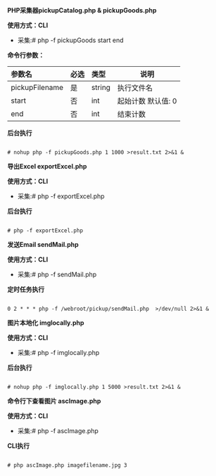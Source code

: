 **PHP采集器pickupCatalog.php & pickupGoods.php**


**使用方式：CLI**
- 采集:# php -f pickupGoods start end


**命令行参数：** 

|参数名|必选|类型|说明|
|:----    |:---|:----- |-----   |
|pickupFilename|是  |string |执行文件名 |
|start|否  |int |起始计数 默认值: 0 |
|end|否  |int |结束计数 |

**后台执行**

``` 

# nohup php -f pickupGoods.php 1 1000 >result.txt 2>&1 &

```


**导出Excel exportExcel.php**

**使用方式：CLI**
- 采集:# php -f exportExcel.php

**后台执行**

``` 

# php -f exportExcel.php

```

**发送Email sendMail.php**

**使用方式：CLI**
- 采集:# php -f sendMail.php


**定时任务执行**

``` 

0 2 * * * php -f /webroot/pickup/sendMail.php  >/dev/null 2>&1 &

```


**图片本地化 imglocally.php**

**使用方式：CLI**
- 采集:# php -f imglocally.php


**后台执行**

``` 

# nohup php -f imglocally.php 1 5000 >result.txt 2>&1 &

```

**命令行下查看图片 ascImage.php**

**使用方式：CLI**
- 采集:# php -f ascImage.php


**CLI执行**

``` 

# php ascImage.php imagefilename.jpg 3

```
